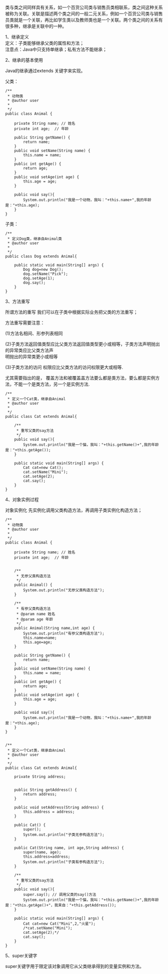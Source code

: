 类与类之间同样具有关系，如一个百货公司类与销售员类相联系，类之间这种关系被称为关联。关联是描述两个类之间的一般二元关系，例如一个百货公司类与销售员类就是一个关联，再比如学生类以及教师类也是一个关联。两个类之间的关系有很多种，继承是关联中的一种。

1、继承定义  
定义：子类能够继承父类的属性和方法；  
注意点：Java中只支持单继承；私有方法不能继承；

2、继承的基本使用

Java的继承通过extends 关键字来实现。

父类：

```
/**
 * 动物类
 * @author user
 *
 */
public class Animal {

    private String name; // 姓名
    private int age;  // 年龄

    public String getName() {
        return name;
    }
    public void setName(String name) {
        this.name = name;
    }
    public int getAge() {
        return age;
    }
    public void setAge(int age) {
        this.age = age;
    }

    public void say(){
        System.out.println("我是一个动物，我叫："+this.name+",我的年龄是："+this.age);
    }
}
```

子类：

```
/**
 * 定义Dog类，继承自Animal类
 * @author user
 *
 */
public class Dog extends Animal{

    public static void main(String[] args) {
        Dog dog=new Dog();
        dog.setName("Pick");
        dog.setAge(1);
        dog.say();
    }
}
```

3、方法重写

所谓方法的重写 我们可以在子类中根据实际业务把父类的方法重写；

方法重写需要注意：

\(1\)方法名相间、形参列表相同

\(2\)子类方法返回值类型应比父类方法返回值类型更小或相等，子类方法声明抛出的异常类应比父类方法声  
明抛出的异常类更小或相等

\(3\)子类方法的访问 权限应比父类方法的访问权限更大或相等.

尤其需要指出的是， 覆盖方法和被覆盖盖方法要么都是类方法，要么都是实例方法，不能一个是类方法，另一个是实例方法.

```
/**
 * 定义一个Cat类，继承自Animal
 * @author user
 *
 */
public class Cat extends Animal{

    /**
     * 重写父类的say方法
     */
    public void say(){
        System.out.println("我是一个猫，我叫："+this.getName()+",我的年龄是："+this.getAge());
    }

    public static void main(String[] args) {
        Cat cat=new Cat();
        cat.setName("Mini");
        cat.setAge(2);
        cat.say();
    }
}
```

4、对象实例过程

对象实例化 先实例化调用父类构造方法，再调用子类实例化构造方法；

```
/**
 * 动物类
 * @author user
 *
 */
public class Animal {

    private String name; // 姓名
    private int age;  // 年龄


    /**
     * 无参父类构造方法
     */
    public Animal() {
        System.out.println("无参父类构造方法");
    }

    /**
     * 有参父类构造方法
     * @param name 姓名
     * @param age 年龄
     */
    public Animal(String name,int age) {
        System.out.println("有参父类构造方法");
        this.name=name;
        this.age=age;
    }

    public String getName() {
        return name;
    }
    public void setName(String name) {
        this.name = name;
    }
    public int getAge() {
        return age;
    }
    public void setAge(int age) {
        this.age = age;
    }

    public void say(){
        System.out.println("我是一个动物，我叫："+this.name+",我的年龄是："+this.age);
    }
}


/**
 * 定义一个Cat类，继承自Animal
 * @author user
 *
 */
public class Cat extends Animal{

    private String address;


    public String getAddress() {
        return address;
    }

    public void setAddress(String address) {
        this.address = address;
    }

    public Cat() {
        super();
        System.out.println("子类无参构造方法");
    }

    public Cat(String name, int age,String address) {
        super(name, age);
        this.address=address;
        System.out.println("子类有参构造方法");
    }

    /**
     * 重写父类的say方法
     */
    public void say(){
        super.say(); // 调用父类的say()方法
        System.out.println("我是一个猫，我叫："+this.getName()+",我的年龄是："+this.getAge()+"，我来自："+this.getAddress());
    }

    public static void main(String[] args) {
        Cat cat=new Cat("Mini",2,"火星");
        /*cat.setName("Mini");
        cat.setAge(2);*/
        cat.say();
    }
}
```

5、super关键字

super关键字用于限定该对象调用它从父类继承得到的变量实例和方法。




